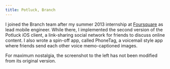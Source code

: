 ```yaml
---
title: Potluck, Branch
---
```


I joined the Branch team after my summer 2013 internship at [Foursquare](#foursquare) as lead mobile engineer. While there, I implemented the second version of the Potluck iOS client, a link-sharing social network for friends to discuss online content. I also wrote a spin-off app, called PhoneTag, a voicemail style app where friends send each other voice memo-captioned images.

For maximum nostalgia, the screenshot to the left has not been modified from its original version.
